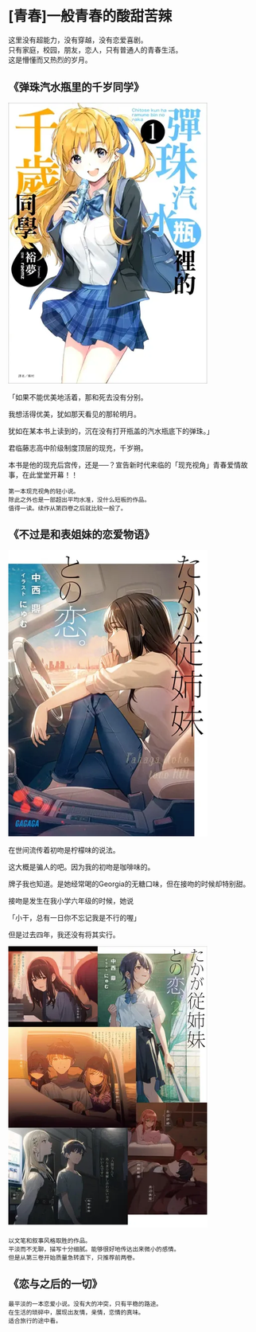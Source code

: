# [青春]一般青春的酸甜苦辣

这里没有超能力，没有穿越，没有恋爱喜剧。  
只有家庭，校园，朋友，恋人，只有普通人的青春生活。  
这是懵懂而又热烈的岁月。

## 《弹珠汽水瓶里的千岁同学》

![弹珠汽水瓶里的千岁同学_封面](img/弹珠汽水瓶里的千岁同学_封面.webp)

「如果不能优美地活着，那和死去没有分别。

我想活得优美，犹如那天看见的那轮明月。

犹如在某本书上读到的，沉在没有打开瓶盖的汽水瓶底下的弹珠。」

君临藤志高中阶级制度顶层的现充，千岁朔。

本书是他的现充后宫传，还是──？宣告新时代来临的「现充视角」青春爱情故事，在此堂堂开幕！！

```
第一本现充视角的轻小说。  
除此之外也是一部超出平均水准，没什么短板的作品。 
值得一读。续作从第四卷之后就比较一般了。
```

## 《不过是和表姐妹的恋爱物语》

![不过是和表姐妹的恋爱物语_封面](./img/不过是和表姐妹的恋爱物语_封面.webp)

在世间流传着初吻是柠檬味的说法。

这大概是骗人的吧。因为我的初吻是咖啡味的。

牌子我也知道。是她经常喝的Georgia的无糖口味，但在接吻的时候却特别甜。

接吻是发生在我小学六年级的时候，她说

「小干，总有一日你不忘记我是不行的喔」

但是过去四年，我还没有将其实行。

![不过是和表姐妹的恋爱物语_拼贴图海报](./img/不过是和表姐妹的恋爱物语_拼贴图海报.webp)

```
以文笔和叙事风格取胜的作品。
平淡而不无聊，描写十分细腻。能够很好地传达出来微小的感情。
但是从第三卷开始质量急转直下，只推荐前两卷。
```

## 《恋与之后的一切》



```
最平淡的一本恋爱小说。没有大的冲突，只有平稳的路途。
在生活的琐碎中，展现出友情，亲情，恋情的真味。
适合旅行的途中看。
```